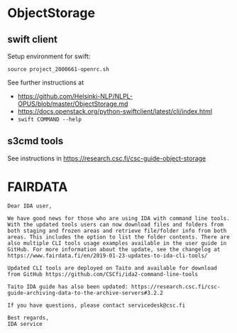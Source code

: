 
# ObjectStorage


## swift client

Setup environment for swift:

```
source project_2000661-openrc.sh
```

See further instructions at 
* https://github.com/Helsinki-NLP/NLPL-OPUS/blob/master/ObjectStorage.md
* https://docs.openstack.org/python-swiftclient/latest/cli/index.html
* `swift COMMAND --help`


## s3cmd tools

See instructions in https://research.csc.fi/csc-guide-object-storage


# FAIRDATA

```
Dear IDA user,

We have good news for those who are using IDA with command line tools. With the updated tools users can now download files and folders from both staging and frozen areas and retrieve file/folder info from both areas. This includes the option to list the folder contents. There are also multiple CLI tools usage examples available in the user guide in GitHub. For more information about the update, see the changelog at https://www.fairdata.fi/en/2019-01-23-updates-to-ida-cli-tools/

Updated CLI tools are deployed on Taito and available for download from GitHub https://github.com/CSCfi/ida2-command-line-tools

Taito IDA guide has also been updated: https://research.csc.fi/csc-guide-archiving-data-to-the-archive-servers#3.2.2

If you have questions, please contact servicedesk@csc.fi

Best regards,
IDA service
```